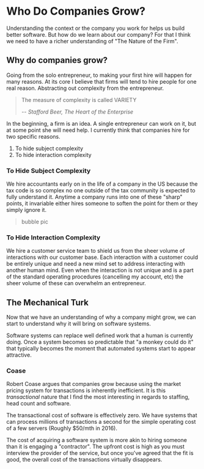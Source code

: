 # Who Do Companies Grow?

Understanding the context or the company you work for helps us build better software. But how do we learn about our company? For that I think we need to have a richer understanding of "The Nature of the Firm".

## Why do companies grow?

Going from the solo entrepreneur, to making your first hire will happen for many reasons. At its core I believe that firms will tend to hire people for one real reason. Abstracting out complexity from the entrepreneur.

> The measure of complexity is called VARIETY
> 
> -- <cite>Stafford Beer, The Heart of the Enterprise</cite>

In the beginning, a firm is an idea. A single entrepreneur can work on it, but at some point she will need help. I currently think that companies hire for two specific reasons.

1. To hide subject complexity
2. To hide interaction complexity

### To Hide Subject Complexity

We hire accountants early on in the life of a company in the US because the tax code is so complex no one outside of the tax community is expected to fully understand it. Anytime a company runs into one of these "sharp" points, it invariable either hires someone to soften the point for them or they simply ignore it.

> bubble pic

### To Hide Interaction Complexity

We hire a customer service team to shield us from the sheer volume of interactions with our customer base. Each interaction with a customer could be entirely unique and need a new mind set to address interacting with another human mind. Even when the interaction is not unique and is a part of the standard operating procedures (cancelling my account, etc) the sheer volume of these can overwhelm an entrepreneur.


## The Mechanical Turk

Now that we have an understanding of why a company might grow, we can start to understand why it will bring on software systems.

Software systems can replace well defined work that a human is currently doing. Once a system becomes so predictable that "a monkey could do it" that typically becomes the moment that automated systems start to appear attractive.

### Coase

Robert Coase argues that companies grow because using the market pricing system for transactions is inherently inefficient. It is this _transactional_ nature that I find the most interesting in regards to staffing, head count and software.

The transactional cost of software is effectively zero. We have systems that can process millions of transactions a second for the simple operating cost of a few servers (Roughly $50/mth in 2016). 

The cost of acquiring a software system is more akin to hiring someone than it is engaging a "contractor". The upfront cost is high as you must interview the provider of the service, but once you've agreed that the fit is good, the overall cost of the transactions virtually disappears.
